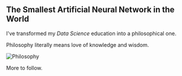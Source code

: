 ## The Smallest Artificial Neural Network in the World

I've transformed my *Data* *Science* education into a philosophical one.

Philosophy literally means love of knowledge and wisdom.

![Philosophy](https://github.com/user-attachments/assets/ab069cd2-d69c-47bd-b89c-0d994ce400bb)

More to follow.
